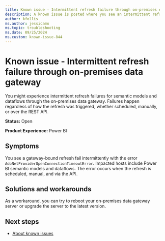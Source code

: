 ```yaml
---
title: Known issue - Intermittent refresh failure through on-premises data gateway
description: A known issue is posted where you see an intermittent refresh failure through the on-premises data gateway.
author: kfollis
ms.author: jessicamo
ms.topic: troubleshooting  
ms.date: 09/25/2024
ms.custom: known-issue-844
---
```


# Known issue - Intermittent refresh failure through on-premises data gateway

You might experience intermittent refresh failures for semantic models and dataflows through the on-premises data gateway. Failures happen regardless of how the refresh was triggered, whether scheduled, manually, or over the REST API.

**Status:** Open

**Product Experience:** Power BI

## Symptoms

You see a gateway-bound refresh fail intermittently with the error `AdoNetProviderOpenConnectionTimeoutError`. Impacted hosts include Power BI semantic models and dataflows. The error occurs when the refresh is scheduled, manual, and via the API.

## Solutions and workarounds

As a workaround, you can try to reboot your on-premises data gateway server or upgrade the server to the latest version.

## Next steps

- [About known issues](https://support.fabric.microsoft.com/known-issues)
